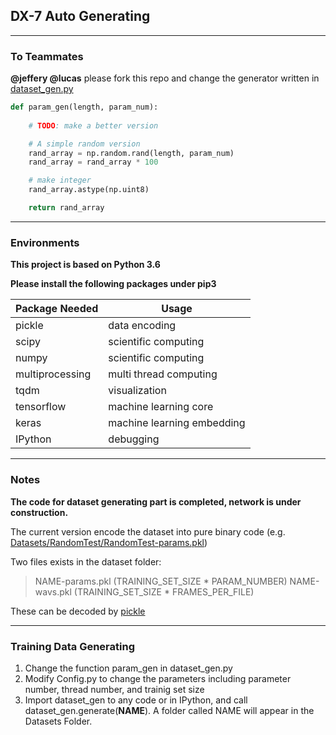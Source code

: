 ## DX-7 Auto Generating

---

### To Teammates

**@jeffery @lucas** please fork this repo and change the generator written in [dataset_gen.py](https://github.com/UltimateJupiter/Auto-Synth/blob/master/dataset_gen.py)

```py
def param_gen(length, param_num): 
    
    # TODO: make a better version

    # A simple random version
    rand_array = np.random.rand(length, param_num)
    rand_array = rand_array * 100

    # make integer
    rand_array.astype(np.uint8)

    return rand_array
```

---

### Environments

**This project is based on Python 3.6**

**Please install the following packages under pip3**

| Package Needed  	| Usage                      	|
|-----------------	|----------------------------	|
| pickle          	| data encoding              	|
| scipy           	| scientific computing       	|
| numpy           	| scientific computing       	|
| multiprocessing 	| multi thread computing     	|
| tqdm            	| visualization              	|
| tensorflow      	| machine learning core      	|
| keras           	| machine learning embedding 	|
| IPython         	| debugging                  	|

---

### Notes
**The code for dataset generating part is completed, network is under construction.**

The current version encode the dataset into pure binary code (e.g. [Datasets/RandomTest/RandomTest-params.pkl](https://github.com/UltimateJupiter/Auto-Synth/blob/master/Datasets/RandomTest/RandomTest-params.pkl))

Two files exists in the dataset folder:

> NAME-params.pkl (TRAINING_SET_SIZE * PARAM_NUMBER)
> NAME-wavs.pkl (TRAINING_SET_SIZE * FRAMES_PER_FILE)

These can be decoded by [pickle](https://docs.python.org/3/library/pickle.html)

---

### Training Data Generating

1. Change the function param_gen in dataset_gen.py
2. Modify Config.py to change the parameters including parameter number, thread number, and trainig set size
3. Import dataset_gen to any code or in IPython, and call dataset_gen.generate(**NAME**). A folder called NAME will appear in the Datasets Folder.
